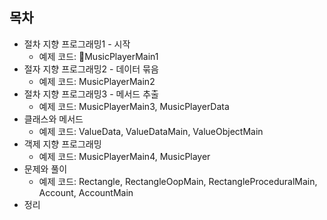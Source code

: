 ## 목차
- 절차 지향 프로그래밍1 - 시작
  - 예제 코드: MusicPlayerMain1
- 절자 지향 프로그래밍2 - 데이터 묶음
  - 예제 코드: MusicPlayerMain2
- 절차 지향 프로그래밍3 - 메서드 추출
  - 예제 코드: MusicPlayerMain3, MusicPlayerData
- 클래스와 메서드
  - 예제 코드: ValueData, ValueDataMain, ValueObjectMain
- 객제 지향 프로그래밍
  - 예제 코드: MusicPlayerMain4, MusicPlayer
- 문제와 풀이
  - 예제 코드: Rectangle, RectangleOopMain, RectangleProceduralMain, Account, AccountMain
- 정리


